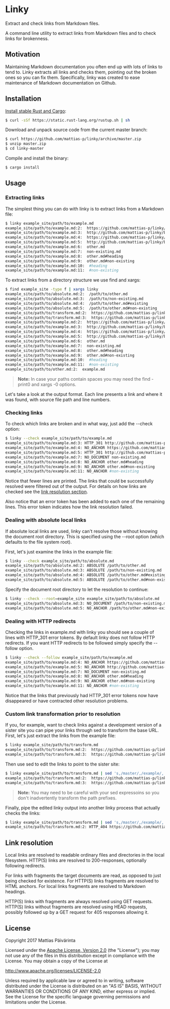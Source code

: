 Linky
=====

Extract and check links from Markdown files.

A command line utility to extract links from Markdown files and to check links
for brokenness.


Motivation
----------

Maintaining Markdown documentation you often end up with lots of links to tend to.
Linky extracts all links and checks them, pointing out the broken ones so you can fix them.
Specifically, linky was created to ease maintenance of Markdown documentation on Github.


Installation
------------
[Install stable Rust and Cargo]:

```sh
$ curl -sSf https://static.rust-lang.org/rustup.sh | sh
```

Download and unpack source code from the current master branch:

```sh
$ curl https://github.com/mattias-p/linky/archive/master.zip
$ unzip master.zip
$ cd linky-master
```

Compile and install the binary:

```sh
$ cargo install
```


Usage
-----

### Extracting links

The simplest thing you can do with linky is to extract links from a Markdown file:

```sh
$ linky example_site/path/to/example.md
example_site/path/to/example.md:2:  https://github.com/mattias-p/linky/blob/master/example_site/path/to/other.md
example_site/path/to/example.md:3:  http://github.com/mattias-p/linky/blob/master/example_site/path/to/other.md
example_site/path/to/example.md:4:  https://github.com/mattias-p/linky/blob/master/example_site/path/to/other.md#existing
example_site/path/to/example.md:5:  http://github.com/mattias-p/linky/blob/master/example_site/path/to/other.md#non-existing
example_site/path/to/example.md:6:  other.md
example_site/path/to/example.md:7:  non-existing.md
example_site/path/to/example.md:8:  other.md#heading
example_site/path/to/example.md:9:  other.md#non-existing
example_site/path/to/example.md:10:  #heading
example_site/path/to/example.md:11:  #non-existing
```

To extract links from a directory structure we use find and xargs:

```sh
$ find example_site -type f | xargs linky
example_site/path/to/absolute.md:2:  /path/to/other.md
example_site/path/to/absolute.md:3:  /path/to/non-existing.md
example_site/path/to/absolute.md:4:  /path/to/other.md#existing
example_site/path/to/absolute.md:5:  /path/to/other.md#non-existing
example_site/path/to/transform.md:2:  https://github.com/mattias-p/linky/blob/master/example_site/path/to/non-existing.md
example_site/path/to/transform.md:3:  https://github.com/mattias-p/linky/blob/master/example_site/path/to/only-on-example-branch.md
example_site/path/to/example.md:2:  https://github.com/mattias-p/linky/blob/master/example_site/path/to/other.md
example_site/path/to/example.md:3:  http://github.com/mattias-p/linky/blob/master/example_site/path/to/other.md
example_site/path/to/example.md:4:  https://github.com/mattias-p/linky/blob/master/example_site/path/to/other.md#existing
example_site/path/to/example.md:5:  http://github.com/mattias-p/linky/blob/master/example_site/path/to/other.md#non-existing
example_site/path/to/example.md:6:  other.md
example_site/path/to/example.md:7:  non-existing.md
example_site/path/to/example.md:8:  other.md#heading
example_site/path/to/example.md:9:  other.md#non-existing
example_site/path/to/example.md:10:  #heading
example_site/path/to/example.md:11:  #non-existing
example_site/path/to/other.md:2:  example.md
```

> **Note:** In case your paths contain spaces you may need the find -print0 and xargs -0 options.

Let's take a look at the output format.
Each line presents a link and where it was found, with source file path and line numbers.


### Checking links

To check which links are broken and in what way, just add the --check option:

```sh
$ linky --check example_site/path/to/example.md
example_site/path/to/example.md:3: HTTP_301 http://github.com/mattias-p/linky/blob/master/example_site/path/to/other.md
example_site/path/to/example.md:4: NO_ANCHOR https://github.com/mattias-p/linky/blob/master/example_site/path/to/other.md#existing
example_site/path/to/example.md:5: HTTP_301 http://github.com/mattias-p/linky/blob/master/example_site/path/to/other.md#non-existing
example_site/path/to/example.md:7: NO_DOCUMENT non-existing.md
example_site/path/to/example.md:8: NO_ANCHOR other.md#heading
example_site/path/to/example.md:9: NO_ANCHOR other.md#non-existing
example_site/path/to/example.md:11: NO_ANCHOR #non-existing
```

Notice that fewer lines are printed.
The links that could be successfully resolved were filtered out of the output.
For details on how links are checked see the [link resolution section].

Also notice that an error token has been added to each one of the remaining lines.
This error token indicates how the link resolution failed.


### Dealing with absolute local links

If absolute local links are used, linky can't resolve those without knowing the document root directory.
This is specified using the --root option (which defaults to the file system root).

First, let's just examine the links in the example file:

```sh
$ linky --check example_site/path/to/absolute.md
example_site/path/to/absolute.md:2: ABSOLUTE /path/to/other.md
example_site/path/to/absolute.md:3: ABSOLUTE /path/to/non-existing.md
example_site/path/to/absolute.md:4: ABSOLUTE /path/to/other.md#existing
example_site/path/to/absolute.md:5: ABSOLUTE /path/to/other.md#non-existing
```

Specify the document root directory to let the resolution to continue:

```sh
$ linky --check --root=example_site example_site/path/to/absolute.md
example_site/path/to/absolute.md:3: NO_DOCUMENT /path/to/non-existing.md
example_site/path/to/absolute.md:5: NO_ANCHOR /path/to/other.md#non-existing
```


### Dealing with HTTP redirects

Checking the links in example.md with linky you should see a couple of lines with HTTP\_301 error tokens.
By default linky does not follow HTTP redirects.
If you want HTTP redirects to be followed simply specify the --follow option.

```sh
$ linky --check --follow example_site/path/to/example.md
example_site/path/to/example.md:4: NO_ANCHOR https://github.com/mattias-p/linky/blob/master/example_site/path/to/other.md#existing
example_site/path/to/example.md:5: NO_ANCHOR http://github.com/mattias-p/linky/blob/master/example_site/path/to/other.md#non-existing
example_site/path/to/example.md:7: NO_DOCUMENT non-existing.md
example_site/path/to/example.md:8: NO_ANCHOR other.md#heading
example_site/path/to/example.md:9: NO_ANCHOR other.md#non-existing
example_site/path/to/example.md:11: NO_ANCHOR #non-existing
```

Notice that the links that previously had HTTP\_301 error tokens now have disappeared or have contracted other resolution problems.


### Custom link transformation prior to resolution

If you, for example, want to check links against a development version of a sister site you can pipe your links through sed to transform the base URL.
First, let's just extract the links from the example file:

```sh
$ linky example_site/path/to/transform.md
example_site/path/to/transform.md:2:  https://github.com/mattias-p/linky/blob/master/example_site/path/to/non-existing.md
example_site/path/to/transform.md:3:  https://github.com/mattias-p/linky/blob/master/example_site/path/to/only-on-example-branch.md
```

Then use sed to edit the links to point to the sister site:

```sh
$ linky example_site/path/to/transform.md | sed 's,/master/,/example/,'
example_site/path/to/transform.md:2:  https://github.com/mattias-p/linky/blob/example/example_site/path/to/non-existing.md
example_site/path/to/transform.md:3:  https://github.com/mattias-p/linky/blob/example/example_site/path/to/only-on-example-branch.md
```

> **Note:** You may need to be careful with your sed expressoins so you don't inadvertently transform the path prefixes.

Finally, pipe the edited linky output into another linky process that actually checks the links:

```sh
$ linky example_site/path/to/transform.md | sed 's,/master/,/example/,' | linky --check
example_site/path/to/transform.md:2: HTTP_404 https://github.com/mattias-p/linky/blob/master/example_site/path/to/non-existing.md
```


Link resolution
---------------

Local links are resolved to readable ordinary files and directories in the local filesystem.
HTTP(S) links are resolved to 200-responses, optionally following redirects.

For links with fragments the target documents are read, as opposed to just being checked for existence.
For HTTP(S) links fragments are resolved to HTML anchors.
For local links fragments are resolved to Markdown headings.

HTTP(S) links with fragments are always resolved using GET requests.
HTTP(S) links without fragments are resolved using HEAD requests, possibly followed up by a GET request for 405 responses allowing it.


License
-------

Copyright 2017 Mattias Päivärinta

Licensed under the [Apache License, Version 2.0] (the "License");
you may not use any of the files in this distribution except in compliance with
the License. You may obtain a copy of the License at

<http://www.apache.org/licenses/LICENSE-2.0>

Unless required by applicable law or agreed to in writing, software
distributed under the License is distributed on an "AS IS" BASIS,
WITHOUT WARRANTIES OR CONDITIONS OF ANY KIND, either express or implied.
See the License for the specific language governing permissions and
limitations under the License.


[Apache License, Version 2.0]: LICENSE
[Install stable Rust and Cargo]: http://doc.crates.io/
[Link resolution section]: #link-resolution
